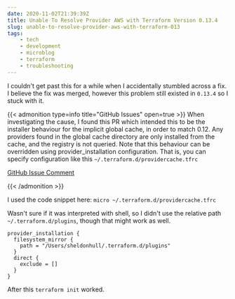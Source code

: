 ```yaml
---
date: 2020-11-02T21:39:39Z
title: Unable To Resolve Provider AWS with Terraform Version 0.13.4
slug: unable-to-resolve-provider-aws-with-terraform-013
tags:
    - tech
    - development
    - microblog
    - terraform
    - troubleshooting
---
```


I couldn't get past this for a while when I accidentally stumbled across a fix.
I believe the fix was merged, however this problem still existed in `0.13.4` so I stuck with it.

{{< admonition type=info title="GitHub Issues" open=true >}}
When investigating the cause, I found this PR which intended this to be the installer behaviour for the implicit global cache, in order to match 0.12. Any providers found in the global cache directory are only installed from the cache, and the registry is not queried.
Note that this behaviour can be overridden using provider_installation configuration.
That is, you can specify configuration like this `~/.terraform.d/providercache.tfrc`

[GitHub Issue Comment](https://github.com/hashicorp/terraform/issues/25985#issuecomment-680052845)

{{< /admonition >}}

I used the code snippet here: `micro ~/.terraform.d/providercache.tfrc`

Wasn't sure if it was interpreted with shell, so I didn't use the relative path `~/.terraform.d/plugins`, though that might work as well.

```hcl
provider_installation {
  filesystem_mirror {
    path = "/Users/sheldonhull/.terraform.d/plugins"
  }
  direct {
    exclude = []
  }
}
```

After this `terraform init` worked.

